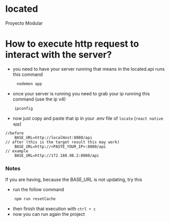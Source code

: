 # located

Proyecto Modular

# How to execute http request to interact with the server?

- you need to have your server running that means in the located.api runs this command

```powershell
     nodemon app
```

- once your server is running you need to grab your ip running this command (use the ip v4)

```powershell
    ipconfig
```

- now just copy and paste that ip in your .env file of `locate` (`react native app`)

```
//before
    BASE_URL=http://localHost:8080/api
// after (this is the target result this may work)
    BASE_URL=http://<PASTE_YOUR_IP>:8080/api
// example
    BASE_URL=http://172.188.98.2:8080/api
```

### Notes

If you are having, because the BASE_URL is not updating, try this

- run the follow command

```powershell
    npm run resetCache
```

- then finish that execution with `ctrl + c`
- now you can run again the project

